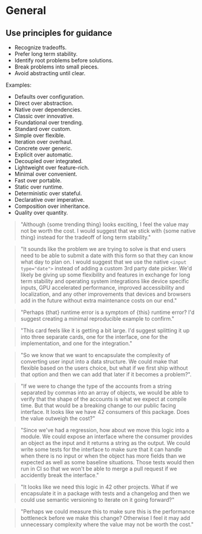 # General

## Use principles for guidance

- Recognize tradeoffs.
- Prefer long term stability.
- Identify root problems before solutions.
- Break problems into small pieces.
- Avoid abstracting until clear.

Examples:

- Defaults over configuration.
- Direct over abstraction.
- Native over dependencies.
- Classic over innovative.
- Foundational over trending.
- Standard over custom.
- Simple over flexible.
- Iteration over overhaul.
- Concrete over generic.
- Explicit over automatic.
- Decoupled over integrated.
- Lightweight over feature-rich.
- Minimal over convenient.
- Fast over portable.
- Static over runtime.
- Deterministic over stateful.
- Declarative over imperative.
- Composition over inheritance.
- Quality over quantity.

> "Although {some trending thing} looks exciting, I feel the value may not be worth the cost. I would suggest that we stick with {some native thing} instead for the tradeoff of long term stability."

> "It sounds like the problem we are trying to solve is that end users need to be able to submit a date with this form so that they can know what day to plan on. I would suggest that we use the native `<input type="date">` instead of adding a custom 3rd party date picker. We'd likely be giving up some flexibility and features in exchange for long term stability and operating system integrations like device specific inputs, GPU accelerated performance, improved accessibility and localization, and any other improvements that devices and browsers add in the future without extra maintenance costs on our end."

> "Perhaps {that} runtime error is a symptom of {this} runtime error? I'd suggest creating a minimal reproducible example to confirm."

> "This card feels like it is getting a bit large. I'd suggest splitting it up into three separate cards, one for the interface, one for the implementation, and one for the integration."

> "So we know that we want to encapsulate the complexity of converting user input into a data structure. We could make that flexible based on the users choice, but what if we first ship without that option and then we can add that later if it becomes a problem?".

> "If we were to change the type of the accounts from a string separated by commas into an array of objects, we would be able to verify that the shape of the accounts is what we expect at compile time. But that would be a breaking change to our public facing interface. It looks like we have 42 consumers of this package. Does the value outweigh the cost?"

> "Since we've had a regression, how about we move this logic into a module. We could expose an interface where the consumer provides an object as the input and it returns a string as the output. We could write some tests for the interface to make sure that it can handle when there is no input or when the object has more fields than we expected as well as some baseline situations. Those tests would then run in CI so that we won't be able to merge a pull request if we accidently break the interface."

> "It looks like we need this logic in 42 other projects. What if we encapsulate it in a package with tests and a changelog and then we could use semantic versioning to iterate on it going forward?"

> "Perhaps we could measure this to make sure this is the performance bottleneck before we make this change? Otherwise I feel it may add unnecessary complexity where the value may not be worth the cost."
